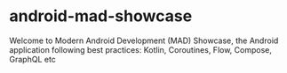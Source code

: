# android-mad-showcase
Welcome to Modern Android Development (MAD) Showcase, the Android application following best practices: Kotlin, Coroutines, Flow, Compose, GraphQL etc 
